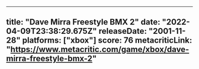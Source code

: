 
---
title: "Dave Mirra Freestyle BMX 2"
date: "2022-04-09T23:38:29.675Z"
releaseDate: "2001-11-28"
platforms: ["xbox"]
score: 76
metacriticLink: "https://www.metacritic.com/game/xbox/dave-mirra-freestyle-bmx-2"
---

